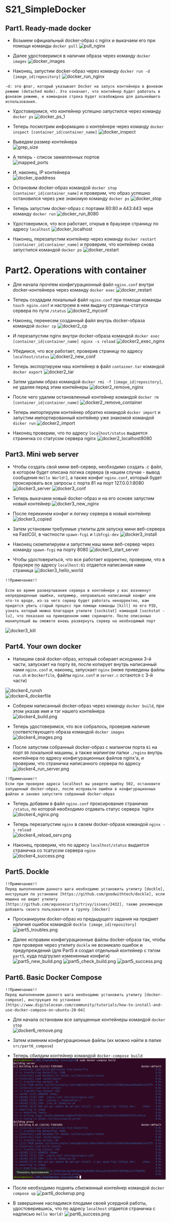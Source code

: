 # S21_SimpleDocker

## Part1. Ready-made docker

* Возьмем официальный docker-образ с nginx и выкачаем его при помощи команды `docker pull` 
![pull_nginx](img/pull_nginx.png)

* Далее удостоверимся в наличии образа через команду `docker images` 
![docker_images](img/docker_images.png)

* Наконец, запустим docker-образ через команду `docker run -d [image_id|repository]` 
![docker_run_nginx](img/docker_run_nginx.png)
```
-d: это флаг, который указывает Docker на запуск контейнера в фоновом режиме (detached mode). Это означает, что контейнер будет работать в фоновом режиме, и командная строка будет освобождена для дальнейшего использования.
```

* Удостоверимся, что контейнер успешно запустился через команду `docker ps` 
![docker_ps_1](img/docker_ps_1.png)

* Теперь посмотрим информацию о контейнере через команду `docker inspect [container_id|container_name]` 
![docker_inspect](img/docker_inspect.png)

* Выведем размер контейнера  
![grep_size](img/grep_size.png)

* А теперь - список замапленных портов  
![mapped_ports](img/mapped_ports.png)

* И, наконец, IP контейнера  
![docker_ipaddress](img/docker_ipaddress.png)

* Остановим docker-образ командой `docker stop [container_id|container_name]` и проверим, что образ успешно остановился через уже знакомую команду `docker ps` 
![docker_stop](img/docker_stop.png)

* Теперь запустим docker-образ с портами 80:80 и 443:443 чере команду `docker run` 
![docker_run_8080](img/docker_run_8080.png)

* Удостоверимся, что все работает, открыв в браузере страницу по адресу `localhost` 
![docker_localhost](img/docker_localhost.png)

* Наконец, перезапустим контейнер через команду `docker restart [container_id|container_name]` и проверим, что контейнер снова запустился командой `docker ps` 
![docker_restart](img/docker_restart.png)

# Part2. Operations with container

* Для начала прочтем конфигурационный файл `nginx.conf` внутри docker-контейнера через команду `docker exec` 
![docker_restart](img/docker2_exec_cat.png)

* Теперь создадим локальный файл `nginx.conf` при помощи команды `touch nginx.conf` и настроем в нем выдачу страницы-статуса сервера по пути `/status` 
![docker2_myconf](img/docker2_myconf.png)

* Наконец, перенесем созданный файл внутрь docker-образа командой `docker cp` 
![docker2_cp](img/docker2_cp.png)

* И перезапустим nginx внутри docker-образа командой `docker exec [container_id|container_name] nginx -s reload` 
![docker2_exec_nginx](img/docker2_exec_nginx.png)

* Убедимся, что все работает, проверив страницу по адресу `localhost/status` 
![docker2_new_conf](img/docker2_new_conf.png)

* Теперь экспортируем наш контейнер в файл `container.tar` командой `docker export` 
![docker2_tar](img/docker2_tar.png)

* Затем удалим образ командой `docker rmi -f [image_id|repository]`, не удаляя перед этим контейнеры 
![docker2_remove_nginx](img/docker2_remove_nginx.png)

* После чего удалим остановленный контейнер командой `docker rm [container_id|container_name]` 
![docker2_remove_container](img/docker2_remove_container.png)

* Теперь импортируем контейнер обратно командой `docker import` и запустим импортированный контейнер уже знакомой командой `dicker run` 
![docker2_import](img/docker2_import.png)

* Наконец проверим, что по адресу `localhost/status` выдается страничка со статусом сервера nginx 
![docker2_localhost8080](img/docker2_localhost8080.png)

## Part3. Mini web server

* Чтобы создать свой мини веб-сервер, необходимо создать .c файл, в котором будет описана логика сервера (в нашем случае - вывод сообщения `Hello World!`), а также конфиг `nginx.conf`, который будет проксировать все запросы с порта 81 на порт 127.0.0.1:8080 
![docker3_server](img/docker3_server.png) 
![docker3_conf](img/docker3_conf.png)

* Теперь выкачаем новый docker-образ и на его основе запустим новый контейнер 
![docker3_new_nginx](img/docker3_new_nginx.png)

* После перекинем конфиг и логику сервера в новый контейнер 
![docker3_copied](img/docker3_copied.png)

* Затем установим требуемые утилиты для запуска мини веб-сервера на FastCGI, в частности `spawn-fcgi` и `libfcgi-dev` 
![docker3_install](img/docker3_install.png)

* Наконец скомпилируем и запустим наш мини веб-сервер через команду `spawn-fcgi` на порту 8080 
![docker3_start_server](img/docker3_start_server.png)

* Чтобы удостовериться, что все работает корректно, проверим, что в браузере по адресу `localhost:81` отдается написанная нами страница 
![docker3_hello_world](img/docker3_hello_world.png)

```
!!Примечание!!

Если во время развертывания сервера в контейнере у вас возникнут непредвиденные ошибки, например, неправильно написанный конфиг или что-то вроде, из-за чего сервер будет работать некорректно, вам придется убить старый процесс при помощи команды [kill] по его PID, узнать который можно благодаря утилите [sockstat] командой [sockstat -lu], что показано на приведенном ниже скриншоте. После описанных манипуляций вы сможете вновь развернуть сервер на необходимый порт
```
![docker3_kill](img/docker3_kill.png)

## Part4. Your own docker

* Напишем свой docker-образ, который собирает исходники 3-й части, запускает на порту `80`, после копирует внутрь написанный нами `nginx.conf` и, наконец, запускает `nginx` (ниже приведены файлы `run.sh` и `Dockerfile`, файлы `nginx.conf` и `server.c` остаются с 3-й части)

![docker4_runsh](img/docker4_runsh.png)  
![docker4_dockerfile](img/docker4_dockerfile.png)  

* Соберем написанный docker-образ через команду `docker build`, при этом указав имя и тэг нашего контейнера  
![docker4_build.png](img/docker4_build.png)  

* Теперь удостоверимся, что все собралось, проверив наличие соответствующего образа командой `docker images`  
![docker4_images.png](img/docker4_images.png)  

* После запустим собранный docker-образ с мапингом порта `81` на порт `80` локальной машины, а также мапингом папки `./nginx` внутрь контейнера по адресу конфигурационных файлов nginx'а, и проверим, что страничка написанного сервера по адресу 
![docker4_run_server.png](img/docker4_run_server.png)

```
!!Примечание!!
Если при проверке адреса localhost вы увидете ошибку 502, остановите запущенный docker-образ, после исправьте ошибки в конфигурационных файлах и заново запустите собранный docker-образ
```

* Теперь добавим в файл `nginx.conf` проксирование странички `/status`, по которой необходимо отдавать статус сервера `nginx  
![docker4_nginx.png](img/docker4_nginx.png)

* Теперь перезапустим `nginx` в своем docker-образе командой `nginx -s reload`  
![docker4_reload_serv.png](img/docker4_reload_serv.png)

* Наконец, проверим, что по адресу `localhost/status` выдается страничка со тсатусом сервера `nginx`  
![docker4_success.png](img/docker4_success.png)


## Part5. Dockle

```
!!Примечание!!
Перед выполнением данного шага необходимо установить утилиту [dockle], инструкция по установке [https://github.com/goodwithtech/dockle], если машина не видит утилиту [https://github.com/aquasecurity/trivy/issues/2432], также рекомендую добавить своего пользователя в группу [docker]
```

* Просканируем docker-образ из предыдущего задания на предмет наличия ошибок командой `dockle [image_id|repository]`  
![part5_troubles.png](img/part5_troubles.png)

* Далее исправим конфигурационные файлы docker-образа так, чтобы при проверке через утилиту `dockle` не возникало ошибок и предупреждений (для Part5 я создал отдельный контейнер с тэгом `part5`, куда подгрузил измененные конфиги)  
![part5_new_build.png](img/part5_new_build.png)
![part5_check_build.png](img/part5_check_build.png)
![part5_success.png](img/part5_success.png)

## Part6. Basic Docker Compose

```
!!Примечание!!
Перед выполнением данного шага необходимо установить утилиту [docker-compose], инструкция по установке [https://www.digitalocean.com/community/tutorials/how-to-install-and-use-docker-compose-on-ubuntu-20-04]
```

* Для начала остановим все запущенные контейнеры командой `docker stop`  
![docker6_remove.png](img/docker6_remove.png)

* Затем изменим конфигурационные файлы (их можно найти в папке `src/part6_compose`)

* Теперь сбилдим контейнер командой `docker-compose build`
![part6_build.png](img/part6_build.png)  

* После необходимо поднять сбилженный контейнер командой `docker compose up`
![part6_dockerup.png](img/part6_dockerup.png)  

* В завершение насладимся плодами своей усердной работы, удостоверившись, что по адресу `localhost` отдается страничка с надписью `Hello World!`
![part6_success.png](img/part6_success.png)  
